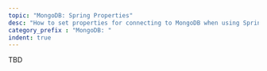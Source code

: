 ```yaml
---
topic: "MongoDB: Spring Properties"
desc: "How to set properties for connecting to MongoDB when using Spring"
category_prefix	: "MongoDB: "
indent: true
---
```


TBD
